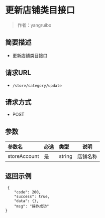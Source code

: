 # 更新店铺类目接口

> 作者：yangruibo

## 简要描述

- 更新店铺类目接口

## 请求URL
- ` /store/category/update `
  
## 请求方式
- POST 

## 参数

|参数名|必选|类型|说明|
|:----    |:---|:----- |-----   |
|storeAccount |是  |string |店铺名称   |

## 返回示例 

``` 
 {
    "code": 200,
    "success": true,
    "data": {},
    "msg": "操作成功"
}
```